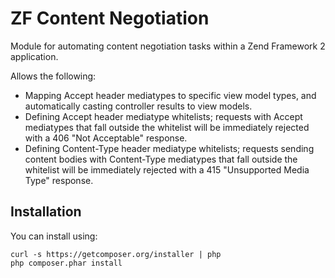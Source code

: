 ZF Content Negotiation
======================

Module for automating content negotiation tasks within a Zend Framework 2
application.

Allows the following:

- Mapping Accept header mediatypes to specific view model types, and
  automatically casting controller results to view models.
- Defining Accept header mediatype whitelists; requests with Accept mediatypes
  that fall outside the whitelist will be immediately rejected with a 406 "Not
  Acceptable" response.
- Defining Content-Type header mediatype whitelists; requests sending content
  bodies with Content-Type mediatypes that fall outside the whitelist will be
  immediately rejected with a 415 "Unsupported Media Type" response.


Installation
------------

You can install using:

```
curl -s https://getcomposer.org/installer | php
php composer.phar install
```
